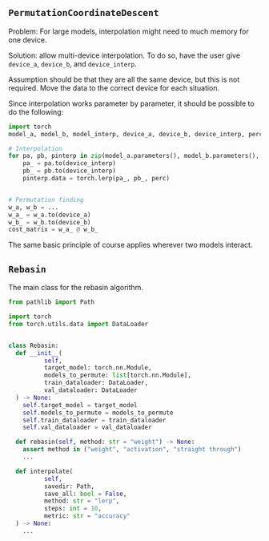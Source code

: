 ## `PermutationCoordinateDescent`

Problem: For large models, interpolation might need to much memory for one device.

Solution: allow multi-device interpolation. To do so, 
have the user give `device_a`, `device_b`, and `device_interp`.

Assumption should be that they are all the same device, but this is not required.
Move the data to the correct device for each situation.

Since interpolation works parameter by parameter, it should be possible to do the following:

```python
import torch
model_a, model_b, model_interp, device_a, device_b, device_interp, perc = ...

# Interpolation
for pa, pb, pinterp in zip(model_a.parameters(), model_b.parameters(), model_interp.parameters()):
    pa_ = pa.to(device_interp)
    pb_ = pb.to(device_interp)
    pinterp.data = torch.lerp(pa_, pb_, perc)


# Permutation finding
w_a, w_b = ...
w_a_ = w_a.to(device_a)
w_b_ = w_b.to(device_b)
cost_matrix = w_a_ @ w_b_
```

The same basic principle of course applies wherever two models interact.


## `Rebasin`

The main class for the rebasin algorithm.

```python
from pathlib import Path

import torch
from torch.utils.data import DataLoader


class Rebasin:
  def __init__(
          self,
          target_model: torch.nn.Module,
          models_to_permute: list[torch.nn.Module],
          train_dataloader: DataLoader,
          val_dataloader: DataLoader
  ) -> None:
    self.target_model = target_model
    self.models_to_permute = models_to_permute
    self.train_dataloader = train_dataloader
    self.val_dataloader = val_dataloader

  def rebasin(self, method: str = "weight") -> None:
    assert method in ("weight", "activation", "straight through")
    ...

  def interpolate(
          self,
          savedir: Path,
          save_all: bool = False,
          method: str = "lerp",
          steps: int = 10,
          metric: str = "accuracy"
  ) -> None:
    ...
```
